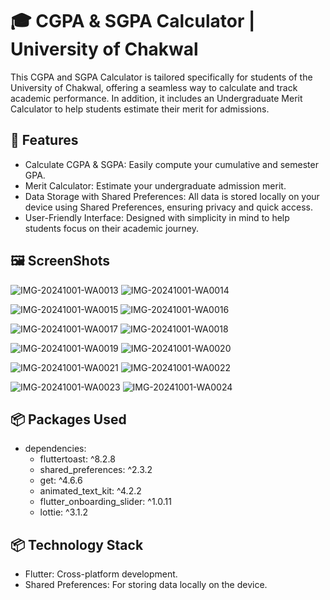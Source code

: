 # 🎓 CGPA & SGPA Calculator | University of Chakwal
This CGPA and SGPA Calculator is tailored specifically for students of the University of Chakwal, offering a seamless way to calculate and track academic performance. In addition, it includes an Undergraduate Merit Calculator to help students estimate their merit for admissions.

## 🌟 Features
* Calculate CGPA & SGPA: Easily compute your cumulative and semester GPA.
* Merit Calculator: Estimate your undergraduate admission merit.
* Data Storage with Shared Preferences: All data is stored locally on your device using Shared Preferences, ensuring privacy and quick access.
* User-Friendly Interface: Designed with simplicity in mind to help students focus on their academic journey.

## 🖼️ ScreenShots


![IMG-20241001-WA0013](https://github.com/user-attachments/assets/6d554d22-222c-4c70-a863-9750b152a65e)     ![IMG-20241001-WA0014](https://github.com/user-attachments/assets/10909214-fcee-4ca3-ba3c-5614672cf4e2)

![IMG-20241001-WA0015](https://github.com/user-attachments/assets/4c795fd6-b596-481f-abed-e0e6ac52f20d)     ![IMG-20241001-WA0016](https://github.com/user-attachments/assets/b3dcd3f0-d885-4175-abe1-7a2d65e5a02d)

![IMG-20241001-WA0017](https://github.com/user-attachments/assets/1b8c1bf2-faf0-4429-83da-4d100d400b12)     ![IMG-20241001-WA0018](https://github.com/user-attachments/assets/b6b0b53e-a11f-4d8c-b20d-b8bf755840b2)

![IMG-20241001-WA0019](https://github.com/user-attachments/assets/6541973b-710d-49b7-9a4e-e1508c28565e)     ![IMG-20241001-WA0020](https://github.com/user-attachments/assets/f6ccc8ae-706b-4bd4-bb13-2139c49926bf)

![IMG-20241001-WA0021](https://github.com/user-attachments/assets/bb15d2dd-e7b2-4d3b-842d-a9a25fc2b46e)     ![IMG-20241001-WA0022](https://github.com/user-attachments/assets/e627bab8-9948-4957-bd6d-9bb09477c66c)

![IMG-20241001-WA0023](https://github.com/user-attachments/assets/91446bc7-84bd-425b-9684-2e3f40ea0e1a)     ![IMG-20241001-WA0024](https://github.com/user-attachments/assets/16c37cd4-77cf-4d26-980c-1ff372507722)

## 📦 Packages Used
* dependencies:
  * fluttertoast: ^8.2.8
  * shared_preferences: ^2.3.2
  * get: ^4.6.6
  * animated_text_kit: ^4.2.2
  * flutter_onboarding_slider: ^1.0.11
  * lottie: ^3.1.2

## 📦 Technology Stack
* Flutter: Cross-platform development.
* Shared Preferences: For storing data locally on the device.
